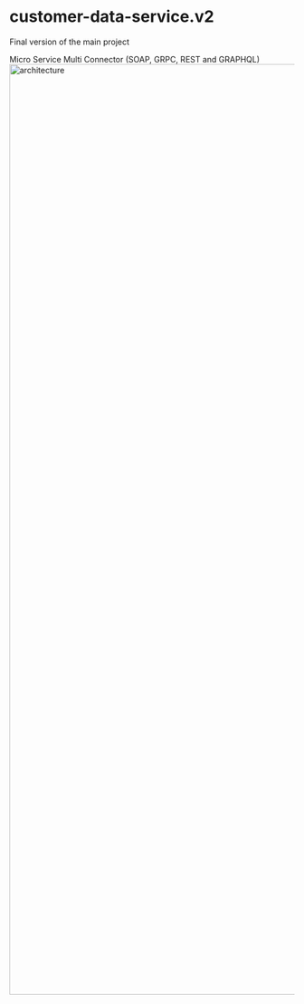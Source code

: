 # customer-data-service.v2
Final version of the main project

Micro Service Multi Connector (SOAP, GRPC, REST and GRAPHQL)
<img width="1643" alt="architecture" src="https://github.com/fredpatch/customer-data-service.v2/assets/40575184/bd2379e2-dcb8-46f5-bad1-7b91c18206af">
